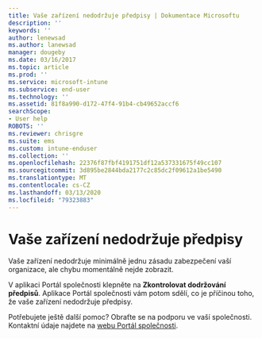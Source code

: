 ```yaml
---
title: Vaše zařízení nedodržuje předpisy | Dokumentace Microsoftu
description: ''
keywords: ''
author: lenewsad
ms.author: lanewsad
manager: dougeby
ms.date: 03/16/2017
ms.topic: article
ms.prod: ''
ms.service: microsoft-intune
ms.subservice: end-user
ms.technology: ''
ms.assetid: 81f8a990-d172-47f4-91b4-cb49652accf6
searchScope:
- User help
ROBOTS: ''
ms.reviewer: chrisgre
ms.suite: ems
ms.custom: intune-enduser
ms.collection: ''
ms.openlocfilehash: 22376f87fbf4191751df12a537331675f49cc107
ms.sourcegitcommit: 3d895be2844bda2177c2c85dc2f09612a1be5490
ms.translationtype: MT
ms.contentlocale: cs-CZ
ms.lasthandoff: 03/13/2020
ms.locfileid: "79323883"
---
```

# <a name="your-device-is-noncompliant"></a>Vaše zařízení nedodržuje předpisy

Vaše zařízení nedodržuje minimálně jednu zásadu zabezpečení vaší organizace, ale chybu momentálně nejde zobrazit.  

V aplikaci Portál společnosti klepněte na **Zkontrolovat dodržování předpisů**. Aplikace Portál společnosti vám potom sdělí, co je příčinou toho, že vaše zařízení nedodržuje předpisy.

Potřebujete ještě další pomoc? Obraťte se na podporu ve vaší společnosti. Kontaktní údaje najdete na [webu Portál společnosti](https://go.microsoft.com/fwlink/?linkid=2010980).
